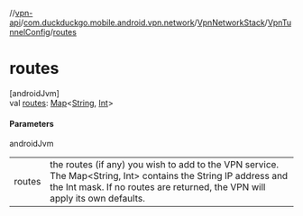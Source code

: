 //[vpn-api](../../../../index.md)/[com.duckduckgo.mobile.android.vpn.network](../../index.md)/[VpnNetworkStack](../index.md)/[VpnTunnelConfig](index.md)/[routes](routes.md)

# routes

[androidJvm]\
val [routes](routes.md): [Map](https://kotlinlang.org/api/latest/jvm/stdlib/kotlin.collections/-map/index.html)&lt;[String](https://kotlinlang.org/api/latest/jvm/stdlib/kotlin/-string/index.html), [Int](https://kotlinlang.org/api/latest/jvm/stdlib/kotlin/-int/index.html)&gt;

#### Parameters

androidJvm

| | |
|---|---|
| routes | the routes (if any) you wish to add to the VPN service. The Map<String, Int> contains the String IP address and the Int mask. If no routes are returned, the VPN will apply its own defaults. |
